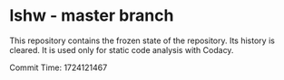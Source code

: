 # lshw - master branch

This repository contains the frozen state of the repository.
Its history is cleared. It is used only for static code
analysis with Codacy.

Commit Time: 1724121467